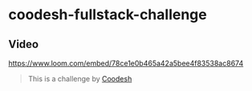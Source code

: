 # coodesh-fullstack-challenge

## Video
https://www.loom.com/embed/78ce1e0b465a42a5bee4f83538ac8674

>  This is a challenge by [Coodesh](https://coodesh.com/)